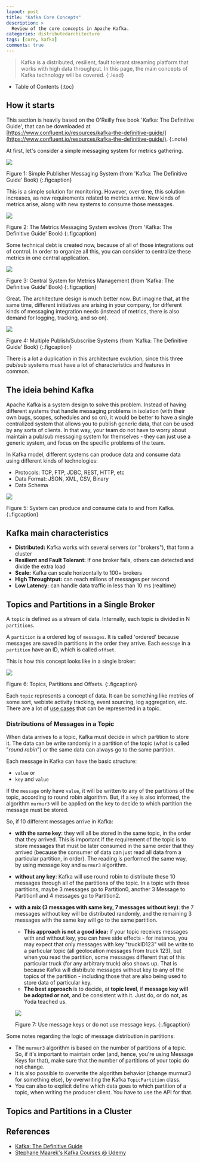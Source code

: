 ```yaml
---
layout: post
title: "Kafka Core Concepts"
description: >
  Review of the core concepts in Apache Kafka.
categories: distributedarchitecture
tags: [core, kafka]
comments: true
---
```

> Kafka is a distributed, resilient, fault tolerant streaming platform that works with high data throughput.
In this page, the main concepts of Kafka technology will be covered.
{:.lead}

- Table of Contents
{:toc}

## How it starts

This section is heavily based on the O'Reilly free book 'Kafka: The Definitive
Guide', that can be downloaded at [https://www.confluent.io/resources/kafka-the-definitive-guide/](https://www.confluent.io/resources/kafka-the-definitive-guide/).
{:.note}

At first, let's consider a simple messaging system for metrics gathering.

![](/assets/img/blog/kafka/kafkadefguide-messaging-system.png)

Figure 1: Simple Publisher Messaging System (from 'Kafka: The Definitive Guide' Book)
{:.figcaption}

This is a simple solution for monitoring. However, over time, this solution
increases, as new requirements related to metrics arrive. New kinds of metrics
arise, along with new systems to consume those messages.

![](/assets/img/blog/kafka/kafkadefguide-messaging-system-2.png)

Figure 2: The Metrics Messaging System evolves (from 'Kafka: The Definitive Guide' Book)
{:.figcaption}

Some technical debt is created now, because of all of those integrations out
of control. In order to organize all this, you can consider to centralize these
metrics in one central application.

![](/assets/img/blog/kafka/kafkadefguide-messaging-system-3.png)

Figure 3: Central System for Metrics Management (from 'Kafka: The Definitive Guide' Book)
{:.figcaption}

Great. The architecture design is much better now. But imagine that, at the
same time, different initiatives are arising in your company, for different
kinds of messaging integration needs (instead of metrics, there is also demand
  for logging, tracking, and so on).

![](/assets/img/blog/kafka/kafkadefguide-messaging-system-4.png)

Figure 4: Multiple Publish/Subscribe Systems (from 'Kafka: The Definitive Guide'
Book)
{:.figcaption}

There is a lot a duplication in this architecture evolution, since this three
pub/sub systems must have a lot of characteristics and features in common.

## The ideia behind Kafka

Apache Kafka is a system design to solve this problem. Instead of having
different systems that handle messaging problems in isolation (with their own
bugs, scopes, schedules and so on), it would be better to have a single centralized system that allows you to publish generic data, that can be used by any sorts of clients. In that way, your team do not have to worry about maintain a pub/sub
messaging system for themselves - they can just use a generic system, and
focus on the specific problems of the team.

In Kafka model, different systems can produce data and consume data using
different kinds of technologies:

- Protocols: TCP, FTP, JDBC, REST, HTTP, etc
- Data Format: JSON, XML, CSV, Binary
- Data Schema

![](/assets/img/blog/kafka/kafkadefguide-messaging-system-5.png)

Figure 5: System can produce and consume data to and from Kafka.
{:.figcaption}

## Kafka main characteristics

- **Distributed:** Kafka works with several servers (or "brokers"), that form a
cluster
- **Resilient and Fault Tolerant:** If one broker fails, others can detected and divide the extra load
- **Scale:** Kafka can scale horizontally to 100+ brokers
- **High Throughtput:** can reach mllions of messages per second
- **Low Latency:** can handle data traffic in less than 10 ms (realtime)

## Topics and Partitions in a Single Broker

A `topic` is defined as a stream of data. Internally, each topic is divided in
N `partitions`.

A `partition` is a ordered log of `messages`. It is called 'ordered' because
messages are saved in partitions in the order they arrive. Each `message` in a `partition` have an ID, which is called `offset`.

This is how this concept looks like in a single broker:

![](/assets/img/blog/kafka/kafkadefguide-messaging-system-6.png)

Figure 6: Topics, Partitions and Offsets.
{:.figcaption}

Each `topic` represents a concept of data. It can be something like metrics
of some sort, webiste activity tracking, event sourcing, log aggregation, etc.
There are a lot of [use cases](https://kafka.apache.org/uses) that can be
represented in a topic.

### Distributions of Messages in a Topic

When data arrives to a topic, Kafka must decide in which partition to store it.
The data can be write randomly in a partition of the topic (what is called
"*round robin*") or the same data can always go to the same partition.

Each message in Kafka can have the basic structure:

- `value`
or
- `key` and `value`

If the `message` only have `value`, it will be written to any of the partitions
of the topic, according to round robin algorithm. But, if a `key` is also
informed, the algorithm `murmur3` will be applied on the key to decide to which partition the message must be stored.

So, if 10 different messages arrive in Kafka:
- **with the same key**: they will all be stored in the same topic, in the order that
they arrived. This is important if the requirement of the topic is to store
messages that must be later consumed in the same order that they arrived
(because the consumer of data can just read all data from a particular partition,
in order). The reading is performed the same way, by using message key and
`murmur3` algorithm.
- **without any key**: Kafka will use round robin to distribute these 10 messages
through all of the partitions of the topic. In a topic with three partitions,
maybe 3 messages go to Partition0, another 3 Message to Partition1 and 4
messages go to Partition2.
- **with a mix (3 messages with same key, 7 messages without key)**: the 7
messages without key will be distributed randomly, and the remaining 3 messages
with the same key will go to the same partition.
  - **This approach is not a good idea:** if your topic receives messages with and
  without key, you can have side effects - for instance, you may expect that only messages with key "truckID123" will be write to a particular topic (all geolocation messages from truck 123), but when you read the partition, some messages different
  that of this particular truck (for any arbitrary truck) also shows up. That is
  because Kafka will distribute messages without key to any of the topics of the
  partition - including those that are also being used to store data of
  particular key.
  - **The best approach** is to decide, at **topic level**, if
  **message key will be adopted or not**, and be consistent with it. Just do,
  or do not, as Yoda teached us.


  ![](/assets/img/blog/kafka/kafkacore-yoda-do-or-donot.png)

  Figure 7: Use message keys or do not use message keys.
  {:.figcaption}


Some notes regarding the logic of message distribution in partitions:
- The `murmur3` algorithm is based on the number of partitions of a topic. So, if
it's important to maintain order (and, hence, you're using Message Keys for that),
make sure that the number of partitions of your topic do not change.
- It is also possible to overwrite the algorithm behavior (change murmur3 for something else), by overwriting the Kafka `TopicPartition` class.
- You can also to explicit define which data goes to which partition of a topic,
when writing the producer client. You have to use the API for that.


## Topics and Partitions in a Cluster

## References

- [Kafka: The Definitive Guide](https://www.confluent.io/resources/kafka-the-definitive-guide/)
- [Stephane Maarek's Kafka Courses @ Udemy](https://www.udemy.com/courses/search/?courseLabel=4556&q=stephane+maarek&sort=relevance&src=sac)
